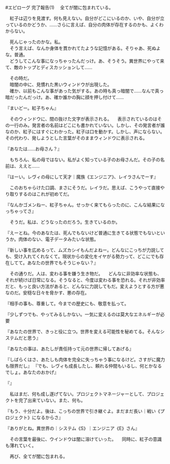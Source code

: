 #エピローグ 完了報告(1)
　全てが闇に包まれている。

　紅子は辺りを見渡す。何も見えない。自分がどこにいるのか、いや、自分が立っているのかどうか、……さらに言えば、自分の肉体が存在するのかも、よくわからない。

　死んじゃったのかな。私。  
　そう言えば、なんか身体を貫かれてたような記憶がある。そりゃあ、死ぬよな。普通。  
　どうしてこんな事になっちゃったんだっけ。あ、そうそう。異世界にやって来て、敵のトップとディスカッションして……

　その時だ。  
　暗闇の中に、見慣れた黒いウィンドウが出現した。  
　確か、以前もこんな事があった気がする。あの時も真っ暗闇で……なんで真っ暗だったんだっけ。あ、確か誰かの胸に顔を押し付けて……

『まいどー。紅子ちゃん』

　そのウィンドウに、間の抜けた文字が表示される。
　表示されているのはその一行のみ。発言者の名前はどこにも書かれていない。しかし、その発言者が誰なのか、紅子にはすぐにわかった。紅子は口を動かす。しかし、声にならない。その代わり、発しようとした言葉がそのままウィンドウに表示される。

『あなたは……お母さん？』

　もちろん、私の母ではない。私がよく知っている子のお母さんだ。その子の名前は、ええと……

『はーい。レヴィの母にして天才｜魔族《エンジニア》、レイラさんでーす』

　このおちゃらけた口調、まさにそうだ。レイラだ。思えば、こうやって直接やり取りするのはこれが初めてだ。

『なんかゴメンねー、紅子ちゃん。せっかく来てもらったのに、こんな結果になっちゃってさ』

　そうだ。私は、どうなったのだろう。生きているのか。

『えーとね。今のあなたは、死んでもないけど普通に生きてる状態でもないというか。肉体のない、電子データみたいな状態。


『新しい事を広めるって、ムズカシイもんだよねー。どんなにこっちが力説しても、受け入れてくれなくて。現状からの変化をイヤがる勢力って、どこにでも存在してて。あなたの世界でもそうじゃない？』

　その通りだ。人は、変わる事を嫌う生き物だ。
　どんなに非効率な状態も、それが続けば日常になる。そうなると、今度は変わる事を恐れる。それが非効率だと、もっと良い方法があると、どんなに力説してもだ。変えようとする方が悪なのだ。安穏な日々を脅かす、悪の存在。


『相手の事も、尊重して。今までの歴史にも、敬意を払って。

『少しずつでも、やってみるしかない。一気に変えるのは莫大なエネルギーが必要



『あなたの世界で、きっと役に立つ。世界を変える可能性を秘めてる。そんなシステムだと思う』

『あなたの事は、あたしが責任持って元の世界に帰してあげる』

『しばらくはさ、あたしも肉体を完全に失っちゃう事になるけど。さすがに魔力も限界だし』
『でも、レヴィも成長したし、頼れる仲間もいるし、何とかなるでしょ。あなたのおかげ』

『』

　私はまだ、何も成し遂げてない。プロジェクトマネージャーとして、プロジェクトを完了出来ていない。また、何も。

『もう、十分だよ。後は、こっちの世界で引き継ぐよ。まだまだ長い｜戦い《プロジェクト》になるからさ』

『ありがとね。異世界の｜システム《S》｜エンジニア《E》さん』

　その言葉を最後に、ウインドウは闇に溶けていった。
　同時に、紅子の意識も薄れていく。

　再び、全てが闇に包まれる。